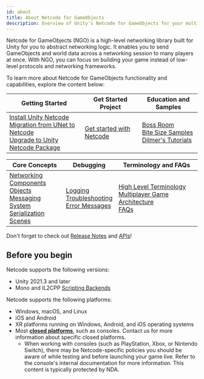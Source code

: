 ```yaml
---
id: about
title: About Netcode for GameObjects
description: Overview of Unity's Netcode for GameObjects for your multiplayer networking needs.
---
```


Netcode for GameObjects (NGO) is a high-level networking library built for Unity for you to abstract networking logic. It enables you to send GameObjects and world data across a networking session to many players at once. With NGO, you can focus on building your game instead of low-level protocols and networking frameworks.

To learn more about Netcode for GameObjects functionality and capabilities, explore the content below:

<!--
<div className="table-columns-plain" >
| Get Started | Configuration | Samples and Education|

</div>

<div className="table-columns-plain" >
| Networking Components | Spawning and Ownership | Network Synchronization |

</div>

<div className="table-columns-plain" >
| Serialization | Scenes | Sessions |

</div>

<div className="table-columns-plain" >
| Test and Debug | Reference | Related Unity Gaming Services |

</div>
-->

<div className="table-columns-plain" >

| Getting Started                                                                                                                                                                                          | Get Started Project                                          | Education and Samples                                                                                                                                                            |
| -------------------------------------------------------------------------------------------------------------------------------------------------------------------------------------------------------- | --------------------------------------------------------------------- | -------------------------------------------------------------------------------------------------------------------------------------------------------------------------------- |
| [Install Unity Netcode](installation/installation.md)<br/>[Migration from UNet to Netcode](installation/migratingfromUNet.md)<br/>[Upgrade to Unity Netcode Package](installation/migratingfrommlapi.md) | [Get started with Netcode](../docs/tutorials/get-started-with-ngo.md) | [Boss Room](learn/bossroom/getting-started-boss-room.md)<br/>[Bite Size Samples](learn/bitesize/bitesize-introduction.md)<br/>[Dilmer's Tutorials](community-contributions/dilmer-videos.md) |

</div>

<div className="table-columns-plain" >

| Core Concepts                                                                                                                                                                                                                                                                                                                               | Debugging                                                                                                                                      | Terminology and FAQs                                                                                                                                             |
| ------------------------------------------------------------------------------------------------------------------------------------------------------------------------------------------------------------------------------------------------------------------------------------------------------------------------------------------- | ---------------------------------------------------------------------------------------------------------------------------------------------- | ---------------------------------------------------------------------------------------------------------------------------------------------------------------- |
| [Networking](basics/connection-approval.md)<br/>[Components](components/networkmanager.md)<br/>[Objects](basics/object-spawning.md)<br/>[Messaging System](advanced-topics/messaging-system.md)<br/>[Serialization](advanced-topics/serialization/serialization-intro.md)<br/>[Scenes](basics/scenemanagement/scene-management-overview.md) | [Logging](basics/logging.md)<br/>[Troubleshooting](troubleshooting/troubleshooting.md)<br/>[Error Messages](troubleshooting/error-messages.md) | [High Level Terminology](terms-concepts/mutliplayer-terms.md)<br/>[Multiplayer Game Architecture](terms-concepts/network-topologies.md)<br/>[FAQs](learn/faq.md) |

</div>

Don't forget to check out [Release Notes](release-notes/ngo-changelog.md) and [APIs](https://docs.unity3d.com/Packages/com.unity.netcode.gameobjects@latest)!

## Before you begin

Netcode supports the following versions:

- Unity 2021.3 and later
- Mono and IL2CPP [Scripting Backends](https://docs.unity3d.com/Manual/scripting-backends.html)

Netcode supports the following platforms:

- Windows, macOS, and Linux
- iOS and Android
- XR platforms running on Windows, Android, and iOS operating systems
- Most [**closed platforms**](https://unity.com/platform-installation), such as consoles. Contact us for more information about specific closed platforms.
  - When working with consoles (such as PlayStation, Xbox, or Nintendo Switch), there may be Netcode-specific policies you should be aware of while testing and before launching your game live. Refer to the console's internal documentation for more information. This content is typically protected by NDA.
